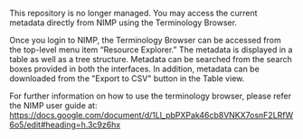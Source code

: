 This repository is no longer managed. You may access the current metadata directly from NIMP using the Terminology Browser.

Once you login to NIMP, the Terminology Browser can be accessed from the top-level menu item “Resource Explorer.” The metadata is displayed in a table as well as a tree structure. Metadata can be searched from the search boxes provided in both the interfaces. In addition, metadata can be downloaded from the "Export to CSV" button in the Table view.

For further information on how to use the terminology browser, please refer the NIMP user guide at: https://docs.google.com/document/d/1Ll_pbPXPak46cb8VNKX7osnF2LRfW6o5/edit#heading=h.3c9z6hx


